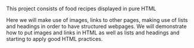 This project consists of food recipes displayed in pure HTML


Here we will make use of images, links to other pages, making use of lists and headings in order to have structured webpages.
We will demonstrate how to put images and links in HTML as well as lists and headings and starting to apply good HTML practices. 

